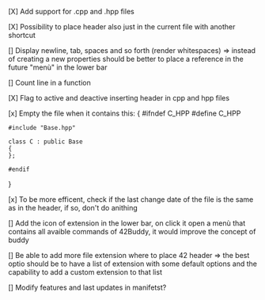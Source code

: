 [X] Add support for .cpp and .hpp files

[X] Possibility to place header also just in the current file with another shortcut

[] Display newline, tab, spaces and so forth (render whitespaces)
	=> instead of creating a new properties should be better to place a reference in the future "menù" in the lower bar

[] Count line in a function

[X] Flag to active and deactive inserting header in cpp and hpp files

[x] Empty the file when it contains this:
{
	#ifndef C_HPP
	#define C_HPP

	#include "Base.hpp"

	class C : public Base
	{
	};

	#endif
}

[x] To be more efficent, check if the last change date of the file is the same as in the header, if so, don't do anithing 

[] Add the icon of extension in the lower bar, on click it open a menù that contains all avaible commands of 42Buddy, it would improve the concept of buddy

[] Be able to add more file extension where to place 42 header
	=> the best optio should be to have a list of extension with some default options
		and the capability to add a custom extension to that list

[] Modify features and last updates in manifetst?